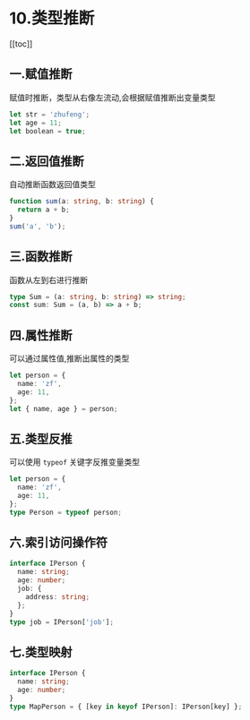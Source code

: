 # 10.类型推断

[[toc]]

## 一.赋值推断

赋值时推断，类型从右像左流动,会根据赋值推断出变量类型

```ts
let str = 'zhufeng';
let age = 11;
let boolean = true;
```

## 二.返回值推断

自动推断函数返回值类型

```ts
function sum(a: string, b: string) {
  return a + b;
}
sum('a', 'b');
```

## 三.函数推断

函数从左到右进行推断

```ts
type Sum = (a: string, b: string) => string;
const sum: Sum = (a, b) => a + b;
```

## 四.属性推断

可以通过属性值,推断出属性的类型

```ts
let person = {
  name: 'zf',
  age: 11,
};
let { name, age } = person;
```

## 五.类型反推

可以使用 `typeof` 关键字反推变量类型

```ts
let person = {
  name: 'zf',
  age: 11,
};
type Person = typeof person;
```

## 六.索引访问操作符

```ts
interface IPerson {
  name: string;
  age: number;
  job: {
    address: string;
  };
}
type job = IPerson['job'];
```

## 七.类型映射

```ts
interface IPerson {
  name: string;
  age: number;
}
type MapPerson = { [key in keyof IPerson]: IPerson[key] };
```
